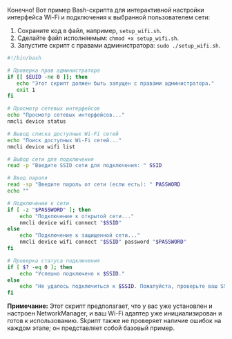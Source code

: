 Конечно! Вот пример Bash-скрипта для интерактивной настройки интерфейса Wi-Fi и подключения к выбранной пользователем сети:

1. Сохраните код в файл, например, `setup_wifi.sh`.
2. Сделайте файл исполняемым: `chmod +x setup_wifi.sh`.
3. Запустите скрипт с правами администратора: `sudo ./setup_wifi.sh`.

```bash
#!/bin/bash

# Проверка прав администратора
if [[ $EUID -ne 0 ]]; then
   echo "Этот скрипт должен быть запущен с правами администратора."
   exit 1
fi

# Просмотр сетевых интерфейсов
echo "Просмотр сетевых интерфейсов..."
nmcli device status

# Вывод списка доступных Wi-Fi сетей
echo "Поиск доступных Wi-Fi сетей..."
nmcli device wifi list

# Выбор сети для подключения
read -p "Введите SSID сети для подключения: " SSID

# Ввод пароля
read -sp "Введите пароль от сети (если есть): " PASSWORD
echo ""

# Подключение к сети
if [ -z "$PASSWORD" ]; then
    echo "Подключение к открытой сети..."
    nmcli device wifi connect "$SSID"
else
    echo "Подключение к защищенной сети..."
    nmcli device wifi connect "$SSID" password "$PASSWORD"
fi

# Проверка статуса подключения
if [ $? -eq 0 ]; then
    echo "Успешно подключено к $SSID."
else
    echo "Не удалось подключиться к $SSID. Пожалуйста, проверьте ваш SSID и пароль, и попробуйте снова."
fi
```

**Примечание:** Этот скрипт предполагает, что у вас уже установлен и настроен NetworkManager, и ваш Wi-Fi адаптер уже инициализирован и готов к использованию. Skрипт также не проверяет наличие ошибок на каждом этапе; он представляет собой базовый пример.
